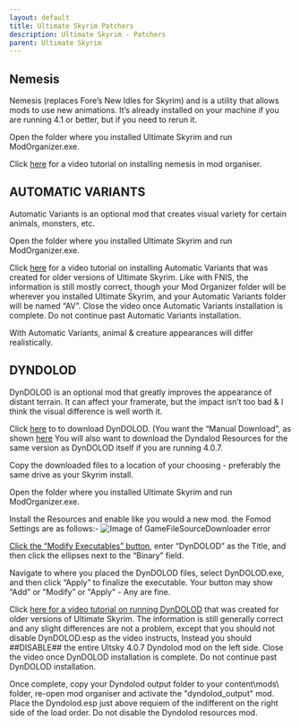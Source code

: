 ```yaml
---
layout: default
title: Ultimate Skyrim Patchers
description: Ultimate Skyrim - Patchers
parent: Ultimate Skyrim
---
```



## Nemesis

Nemesis (replaces Fore’s New Idles for Skyrim) and is a utility that allows mods to use new animations. It’s already installed on your machine if you are running 4.1 or better, but if you need to rerun it.

Open the folder where you installed Ultimate Skyrim and run ModOrganizer.exe. 

Click [here](https://www.youtube.com/watch?v=ki2bghy2Mvo) for a video tutorial on installing nemesis in mod organiser.


## AUTOMATIC VARIANTS 

Automatic Variants is an optional mod that creates visual variety for certain animals, monsters, etc. 

Open the folder where you installed Ultimate Skyrim and run ModOrganizer.exe.

Click [here](https://youtu.be/thfOQIdW0Cg?t=814) for a video tutorial on installing Automatic Variants that was created for older versions of Ultimate Skyrim.
Like with FNIS, the information is still mostly correct, though your Mod Organizer folder will be wherever you installed Ultimate Skyrim, and your Automatic Variants folder will be named “AV”.
Close the video once Automatic Variants installation is complete. Do not continue past Automatic Variants installation.

With Automatic Variants, animal & creature appearances will differ realistically.


## DYNDOLOD 

DynDOLOD is an optional mod that greatly improves the appearance of distant terrain. It can affect your framerate, but the impact isn’t too bad & I think the visual difference is well worth it.

Click [here](https://www.nexusmods.com/skyrim/mods/59721?tab=files) to to download DynDOLOD. (You want the “Manual Download”, as shown [here](https://i.imgur.com/ONuUpNK.jpg) You will also want to download the Dyndalod Resources for the same version as DynDOLOD itself if you are running 4.0.7.

Copy the downloaded files to a location of your choosing - preferably the same drive as your Skyrim install.

Open the folder where you installed Ultimate Skyrim and run ModOrganizer.exe. 

Install the Resources and enable like you would a new mod. the Fomod Settings are as follows:-
![Image of GameFileSourceDownloader error](https://cdn.discordapp.com/attachments/566109104360390657/813849527169318922/gbGjikg.png)

[Click the “Modify Executables” button](https://i.imgur.com/urDHApv.jpg), enter “DynDOLOD” as the Title, and then click the ellipses next to the “Binary” field.

Navigate to where you placed the DynDOLOD files, select DynDOLOD.exe,  and then click “Apply” to finalize the executable.
Your button may show “Add” or "Modify” or "Apply" - Any are fine. 

Click [here for a video tutorial on running DynDOLOD](https://youtu.be/thfOQIdW0Cg?t=1130) that was created for older versions of Ultimate Skyrim.
The information is still generally correct and any slight differences are not a problem, except that you should not disable DynDOLOD.esp as the video instructs, Instead you should ##DISABLE## the entire Ultsky 4.0.7 Dyndolod mod on the left side. 
Close the video once DynDOLOD installation is complete. Do not continue past DynDOLOD installation.

Once complete, copy your Dyndolod output folder to your content\mods\ folder, re-open mod organiser and activate the "dyndolod_output" mod. Place the Dyndolod.esp just above requiem of the indifferent on the right side of the load order. Do not disable the Dyndolod resources mod. 
